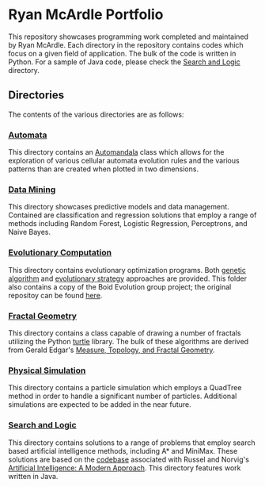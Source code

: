 # Ryan McArdle Portfolio

This repository showcases programming work completed and maintained by Ryan McArdle. Each directory in the repository contains codes which focus on a given field of application. The bulk of the code is written in Python. For a sample of Java code, please check the [Search and Logic](SearchAndLogic/) directory.

## Directories

The contents of the various directories are as follows:

### [Automata](Automata/)
This directory contains an [Automandala](Automata/Automandala/) class which allows for the exploration of various cellular automata evolution rules and the various patterns than are created when plotted in two dimensions.

### [Data Mining](DataMining/)
This directory showcases predictive models and data management. Contained are classification and regression solutions that employ a range of methods including Random Forest, Logistic Regression, Perceptrons, and Naive Bayes.

### [Evolutionary Computation](EvolutionaryComputation/)
This directory contains evolutionary optimization programs. Both [genetic algorithm](EvolutionaryComputation/GeneticAlgorithms) and [evolutionary strategy](EvolutionaryComputation/EvolutionaryStrategies) approaches are provided. This folder also contains a copy of the Boid Evolution group project; the original repositoy can be found [here][1].

### [Fractal Geometry](FractalGeometry/)
This directory contains a class capable of drawing a number of fractals utilizing the Python [turtle][2] library. The bulk of these algorithms are derived from Gerald Edgar's [Measure, Topology, and Fractal Geometry][3].

### [Physical Simulation](PhysicalSimulation/)
This directory contains a particle simulation which employs a QuadTree method in order to handle a significant number of particles. Additional simulations are expected to be added in the near future.

### [Search and Logic](SearchAndLogic/)
This directory contains solutions to a range of problems that employ search based artificial intelligence methods, including A* and MiniMax. These solutions are based on the [codebase][4] associated with Russel and Norvig's [Artificial Intelligence: A Modern Approach][5]. This directory features work written in Java.




[1]: https://github.com/rtmcardle/BoidEvolution
[2]: https://docs.python.org/3/library/turtle.html
[3]: https://www.springer.com/gp/book/9780387747484
[4]: https://github.com/aimacode/aima-java
[5]: https://www.pearson.com/us/higher-education/program/Russell-Artificial-Intelligence-A-Modern-Approach-4th-Edition/PGM1263338.html
